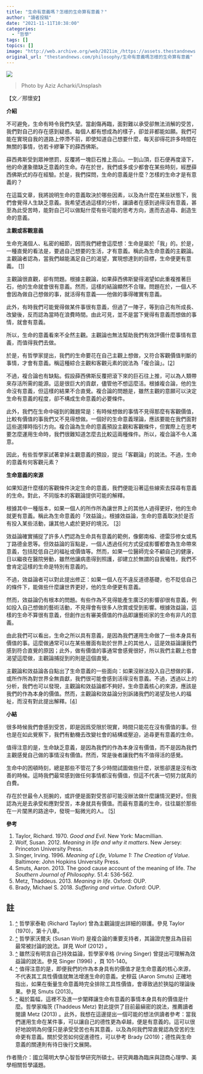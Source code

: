 ```yaml
---
title: "生命有意義嗎？怎樣的生命算有意義？"
author: "讀者投稿"
date: "2021-11-11T10:38:00"
categories:
  - "哲學"
tags: []
topics: []
image: "http://web.archive.org/web/2021im_/https://assets.thestandnews.com/media/photos/aziz-acharki-U3C79SeHa7k-unsplash.jpg"
original_url: "thestandnews.com/philosophy/生命有意義嗎怎樣的生命算有意義"
---
```

![](http://web.archive.org/web/2021im_/https://assets.thestandnews.com/media/photos/aziz-acharki-U3C79SeHa7k-unsplash.jpg)
> Photo by Aziz Acharki/Unsplash

【文／邢懷安】

**介紹**

不可避免，生命有時令我們失望。當創傷再臨，面對難以承受卻無法消解的受苦，我們對自己的存在感到疑惑。每個人都有想成為的樣子，卻並非都能如願。我們可能在實現自我的道路上停滯不前，即使知道自己想要什麼，每天卻得花許多時間在無關的事情，彷若卡繆筆下的薛西佛斯。

薛西弗斯受到眾神懲罰，反覆將一塊巨石推上高山。一到山頂，巨石便再度滾下，他的命運象徵缺乏意義的生命。存在於世，我們或多或少都會在某些時刻，經歷薛西佛斯式的存在經驗。於是，我們探問，生命的意義是什麼？怎樣的生命才是有意義的？

在這篇文章，我將說明生命的意義取決於哪些因素，以及為什麼在某些狀態下，我們會覺得人生缺乏意義。我希望透過這樣的分析，讓讀者在感到過得沒有意義，甚至為此受苦時，能對自己可以做點什麼有些可能的思考方向，進而去追尋、創造生命的意義。

**主觀或客觀意義**

生命充滿個人、私密的細節，因而我們總會這麼想：生命是屬於「我」的。於是，一種直覺的看法是，要過自己想要的生活，才有意義。稱此為生命意義的主觀論。主觀論者認為，當我們越能滿足自己的渴望，實現想達到的目標，生命便更有意義。 [\[1\]](#footnote-1)

主觀論很直觀，卻有問題。根據主觀論，如果薛西佛斯變得渴望如此重複推著巨石，他的生命就會很有意義。然而，這樣的結論顯然不合理。問題在於，一個人不會因為做自己想做的事，就活得有意義——他做的事得確實有意義。

此外，有時我們可能覺得做某件事很有意義，但過了一陣子，等到自己有所成長、改變後，反而認為當時在浪費時間。由此可見，並不是當下覺得有意義而想做的事情，就會有意義。

所以，生命的意義看來不全然主觀。主觀論也無法幫助我們有效評價什麼事情有意義，而值得我們去做。

於是，有哲學家提出，我們的生命要花在自己主觀上想做，又符合客觀價值判斷的事情，才會有意義。稱這種綜合主觀和客觀元素的說法為「複合論」。[\[2\]](#footnote-2) 

不過，複合論也有缺點。假設薛西佛斯反覆把滾下來的巨石往上推，可以為人類帶來存活所需的能源。這是很巨大的貢獻，儘管他不想這麼活。根據複合論，他的生命沒有意義，但這樣的結果不合直覺。複合論的問題是，雖然主觀的意願可以決定生命有意義的程度，卻不構成生命意義的必要條件。

此外，我們在生命中碰到的難題常是：有時候想做的事情不見得那麼有客觀價值，比較有價值的事我們又不見得想做。一個好的生命意義理論，應該要能在我們面對這些選擇時指引方向。複合論為生命的意義預設主觀和客觀條件，但實際上在思考要怎麼運用生命時，我們很難知道怎麼去比較這兩種條件。所以，複合論不令人滿意。

因此，有些哲學家試著拿掉主觀意義的預設，提出「客觀論」的說法。不過，生命的意義有何客觀元素？

**生命意義的來源**

如果知道什麼樣的客觀條件決定生命的意義，我們便能沿著這些線索去探尋有意義的生命。對此，不同版本的客觀論提供可能的解釋。

根據其中一種版本，如果一個人的所作所為讓世界上的其他人過得更好，他的生命就更有意義。稱此為生命意義的「效益論」。根據效益論，生命的意義取決於是否有投入某些活動，讓其他人處於更好的境況。 [\[3\]](#footnote-3) 

效益論確實捕捉了許多人們認為生命具有意義的範例，像鄭南榕、德雷莎修女或馬丁路德金恩等。但效益論的盲點是，一個人透過任何方式促成影響都會為生命帶來意義，包括貶低自己的福祉或價值等。然而，如果一位醫師完全不顧自己的健康，日以繼夜在醫院勞動，雖然他讓病患得到照護，卻建立於無謂的自我犧牲，我們不會肯定這樣的生命是特別有意義的。

不過，效益論者可以對此提出修正：如果一個人在不違反道德基礎，也不貶低自己的條件下，能做些什麼讓世界更好，他的生命便更有意義。

然而，效益論仍有根本的問題。有些作為不見得能產生廣泛的影響卻很有意義，例如投入自己想做的藝術活動，不見得會有很多人欣賞或受到影響。根據效益論，這樣的生命不算很有意義，但創作出有審美價值的作品即讓藝術家的生命有非凡的意義。

由此我們可以看出，生命之所以具有意義，是因為我們運用生命做了一些本身具有價值的事。這麼做通常可以在某些層面有助於世界上的其他人，這是效益論讓我們感到符合直覺的原因；此外，做有價值的事通常會感覺很好，所以我們主觀上也會渴望這麼做，主觀論捕捉到的則是這個直覺。

主觀論和效益論各自點出了生命意義的一些面向：如果沒辦法投入自己想做的事，或所作所為對世界全無貢獻，我們很可能會感到活得沒有意義。不過，透過以上的分析，我們也可以發現，主觀論和效益論都不夠好。生命意義核心的來源，應該是我們的作為本身的價值。然而，主觀論和效益論分別訴諸我們的渴望及他人的福祉，而沒有對此提出解釋。[\[4\]](#footnote-4)

**小結**

很多時候我們會感到受苦，即是因爲受限於現實，時間只能花在沒有價值的事。但也是在如此覺察下，我們有動機去改變社會的結構或壓迫，追尋更有意義的生命。

值得注意的是，生命缺乏意義，是因為我們的作為本身沒有價值，而不是因為我們主觀感覺自己做的事情沒有價值。然而，常是後者讓我們有不值得活的感覺。

生命中的困頓時刻，總是那些不管花了多少時間試圖做些什麼，狀態卻還是沒有改善的時候。這時我們最常感到做任何事情都沒有價值，但這不代表一切努力就真的白費。

存在於世最令人扼腕的，或許便是面對受苦卻可能沒辦法做什麼讓情況更好。但我認為光是去承受和應對受苦，本身就具有價值。而最有意義的生命，往往屬於那些在一片闃黑的路途中，發現一點微光的人。 [\[5\]](#footnote-5) 

**參考**

1.  Taylor, Richard. 1970. _Good and Evil_. New York: Macmillian.
2.  Wolf, Susan. 2012. _Meaning in life and why it matters_. New Jersey: Princeton University Press.
3.  Singer, Irving. 1996. _Meaning of Life, Volume 1: The Creation of Value_. Baltimore: John Hopkins University Press.
4.  Smuts, Aaron. 2013. The good cause account of the meaning of life. _The Southern Journal of Philosophy_. 51.4: 536-562.
5.  Metz, Thaddeus. 2013. _Meaning in life_. Oxford: OUP.
6.  Brady, Michael S. 2018. _Suffering and virtue_. Oxford: OUP.

註
-

1.  [^](#footnote-marker-1-1) 哲學家泰勒 (Richard Taylor) 曾為主觀論提出詳細的辯護。參見 Taylor (1970)，第十八章。​​​​
2.  [^](#footnote-marker-2-1) 哲學家沃爾夫 (Susan Wolf) 是複合論的重要支持者，其論證完整且為目前最常被討論的說法。詳見 Wolf (2012) 。
3.  [^](#footnote-marker-3-1) 雖然沒有明言自己持效益論，哲學家辛格 (Irving Singer) 曾提出可理解為效益論的說法。參見 Singer (1996) ，頁 101-140。
4.  [^](#footnote-marker-4-1) 值得注意的是，即便我們的作為本身具有的價值才是生命意義的核心來源，不代表其工具性價值就無法增進生命的意義。史穆茲 (Aaron Smuts) 正確地指出，如果在衡量生命意義時完全排除工具性價值，會導致過於狹隘的理論後果。參見 Smuts (2013)。
5.  [^](#footnote-marker-5-1) 礙於篇幅，這裡不及進一步闡釋讓生命有意義的事情本身具有的價值是什麼。哲學家梅茨 (Thaddeus Metz) 對此提供了目前最縝密的說法，推薦讀者閱讀 Metz (2013) 。此外，我想在這邊提出一個可能的想法供讀者參考：當我們運用生命在某件事，可以讓自己的德性更為卓越，便是有意義的。這可以很好地說明為何僅只是承受受苦也有其意義，以及為何我們常直覺認為受苦的生命更有意義。關於受苦如何促進德性，可以參考 Brady (2019)；德性與生命意義的關連則有待日後行文展開。

作者簡介：國立陽明大學心智哲學研究所碩士。研究興趣為臨床與諮商心理學、美學相關哲學議題。